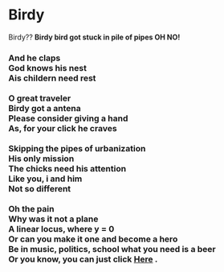 # Birdy

Birdy?? **Birdy bird got stuck in pile of pipes OH NO!**


<h3>And he claps
<br>
God knows his nest<br>
Ais childern need rest<br>
<br>
O great traveler<br>
Birdy got a antena<br>
Please consider giving a hand<br>
As, for your click he craves<br>
<br>
Skipping the pipes of urbanization<br>
His only mission<br>
The chicks need his attention<br>
Like you, i and him<br>
Not so different<br>
<br>
Oh the pain<br>
Why was it not a plane<br>
A linear locus, where y = 0<br>
Or can you make it one and become a hero<br>
Be in music, politics, school what you need is a beer<br>
Or you know, you can just click <a href="https://phuyalgaurav.github.io/birdy">Here</a> .</h3>
